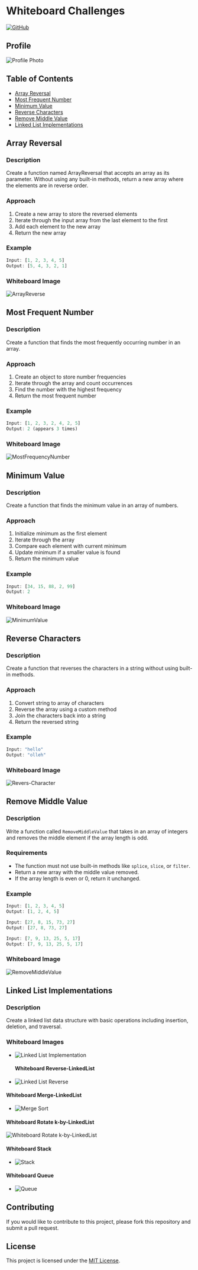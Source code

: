 # Whiteboard Challenges

[![GitHub](https://img.shields.io/badge/GitHub-mahmoodaaa/challenges--and--data--structures-blue)](https://github.com/mahmoodaaa/challenges-and-data-structures)

## Profile

![Profile Photo](./whiteboard-images/profile.png)

## Table of Contents
- [Array Reversal](#array-reversal)
- [Most Frequent Number](#most-frequent-number)
- [Minimum Value](#minimum-value)
- [Reverse Characters](#reverse-characters)
- [Remove Middle Value](#remove-middle-value)
- [Linked List Implementations](#linked-list-implementations)

## Array Reversal

### Description
Create a function named ArrayReversal that accepts an array as its parameter.
Without using any built-in methods, return a new array where the elements are in reverse order.

### Approach
1. Create a new array to store the reversed elements
2. Iterate through the input array from the last element to the first
3. Add each element to the new array
4. Return the new array

### Example
```javascript
Input: [1, 2, 3, 4, 5]
Output: [5, 4, 3, 2, 1]
```

### Whiteboard Image
![ArrayReverse](./ArrayReverse/reverseArrays-miro.png)

## Most Frequent Number

### Description
Create a function that finds the most frequently occurring number in an array.

### Approach
1. Create an object to store number frequencies
2. Iterate through the array and count occurrences
3. Find the number with the highest frequency
4. Return the most frequent number

### Example
```javascript
Input: [1, 2, 3, 2, 4, 2, 5]
Output: 2 (appears 3 times)
```

### Whiteboard Image
![MostFrequencyNumber](./MostFrequancy/MostFrquancyNumber.png)

## Minimum Value

### Description
Create a function that finds the minimum value in an array of numbers.

### Approach
1. Initialize minimum as the first element
2. Iterate through the array
3. Compare each element with current minimum
4. Update minimum if a smaller value is found
5. Return the minimum value

### Example
```javascript
Input: [34, 15, 88, 2, 99]
Output: 2
```

### Whiteboard Image
![MinimumValue](./minValue/minmumValue-miro.png)

## Reverse Characters

### Description
Create a function that reverses the characters in a string without using built-in methods.

### Approach
1. Convert string to array of characters
2. Reverse the array using a custom method
3. Join the characters back into a string
4. Return the reversed string

### Example
```javascript
Input: "hello"
Output: "olleh"
```

### Whiteboard Image
![Revers-Character](./Reverse-Characters/reverse-images/reverse03.png)

## Remove Middle Value

### Description
Write a function called `RemoveMiddleValue` that takes in an array of integers and removes the middle element if the array length is odd.

### Requirements
- The function must not use built-in methods like `splice`, `slice`, or `filter`.
- Return a new array with the middle value removed.
- If the array length is even or 0, return it unchanged.

### Example
```javascript
Input: [1, 2, 3, 4, 5]
Output: [1, 2, 4, 5]

Input: [27, 8, 15, 73, 27]
Output: [27, 8, 73, 27]

Input: [7, 9, 13, 25, 5, 17]
Output: [7, 9, 13, 25, 5, 17]
```

### Whiteboard Image
![RemoveMiddleValue](./RemoveMiddleValue/images/removeMiddle.png)

## Linked List Implementations

### Description
Create a linked list data structure with basic operations including insertion, deletion, and traversal.

### Whiteboard Images
- ![Linked List Implementation](./dataStructures/LinkedList/Linked-List-Implementaions/docs/whitboard-all.png)

   #### Whiteboard Reverse-LinkedList
- ![Linked List Reverse](./dataStructures/LinkedList/Linked-List-Implementaions/docs/reverseWhiteboard.png)

#### Whiteboard Merge-LinkedList
- ![Merge Sort](./dataStructures/LinkedList/Linked-List-Implementaions/docs/mergeSorted-whiteboard.png)





#### Whiteboard Rotate k-by-LinkedList
![Whiteboard Rotate k-by-LinkedList](./dataStructures/LinkedList/Linked-List-Implementaions/docs/rotateLinkedList-whiteboard.png)



#### Whiteboard Stack
- ![Stack](./dataStructures/StackQueue/stack-queue-implementation/images/stack-whiteboard.png)

#### Whiteboard Queue
- ![Queue](./dataStructures/StackQueue/stack-queue-implementation/images/queue-whiteboard.png)




## Contributing


If you would like to contribute to this project, please fork this repository and submit a pull request.

## License

This project is licensed under the [MIT License](https://opensource.org/licenses/MIT).







